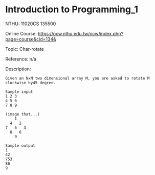 # Introduction to Programming_1

NTHU: 11020CS 135500

Online Course: https://ocw.nthu.edu.tw/ocw/index.php?page=course&cid=134&

Topic: Char-rotate

Reference: n/a

Description: 
```javascript=
Given an NxN two dimensional array M, you are asked to rotate M clockwise by45 degree.

Sample input
1 2 3
4 5 6
7 8 9

(image that...)
    1
  4   2
7   5   3
  8   6
    9
   
Sample output
1
42
753
86
9
```
